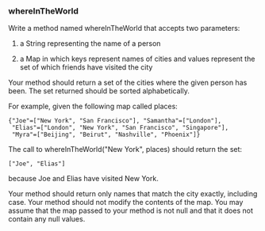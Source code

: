 <div class="viewer">

### whereInTheWorld

<div>

Write a method named whereInTheWorld that accepts two parameters:

1.  a String representing the name of a person

2.  a Map in which keys represent names of cities and values represent the set of which friends have visited the city

Your method should return a set of the cities where the given person has been. The set returned should be sorted alphabetically.

For example, given the following map called places:

    {"Joe"=["New York", "San Francisco"], "Samantha"=["London"],
     "Elias"=["London", "New York", "San Francisco", "Singapore"],
     "Myra"=["Beijing", "Beirut", "Nashville", "Phoenix"]}

The call to whereInTheWorld("New York", places) should return the set:

    ["Joe", "Elias"]

because Joe and Elias have visited New York.

Your method should return only names that match the city exactly, including case. Your method should not modify the contents of the map. You may assume that the map passed to your method is not null and that it does not contain any null values.

</div>

</div>